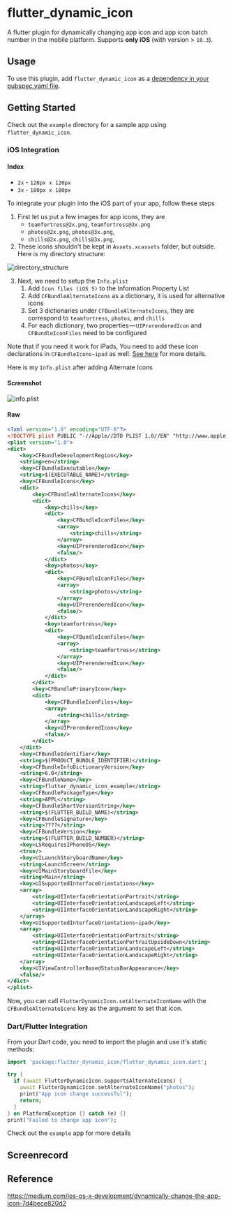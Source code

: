 # flutter_dynamic_icon

A flutter plugin for dynamically changing app icon and app icon batch number in the mobile platform. Supports **only iOS** (with version > `10.3`).

## Usage

To use this plugin, add `flutter_dynamic_icon` as a [dependency in your pubspec.yaml file](https://flutter.io/platform-plugins/).

## Getting Started

Check out the `example` directory for a sample app using `flutter_dynamic_icon`.

### iOS Integration

#### Index
* `2x` - `120px x 120px`  
* `3x` - `180px x 180px`

To integrate your plugin into the iOS part of your app, follow these steps

1. First let us put a few images for app icons, they are 
    * `teamfortress@2x.png`, `teamfortress@3x.png` 
    * `photos@2x.png`, `photos@3x.png`, 
    * `chills@2x.png`, `chills@3x.png`,
2. These icons shouldn't be kept in `Assets.xcassets` folder, but outside. Here is my directory structure:

![directory_structure](imgs/directory_structure.png)

3. Next, we need to setup the `Info.plist`
    1. Add `Icon files (iOS 5)` to the Information Property List
    2. Add `CFBundleAlternateIcons` as a dictionary, it is used for alternative icons
    3. Set 3 dictionaries under `CFBundleAlternateIcons`, they are correspond to `teamfortress`, `photos`, and `chills`
    4. For each dictionary, two properties — `UIPrerenderedIcon` and `CFBundleIconFiles` need to be configured


Note that if you need it work for iPads, You need to add these icon declarations in `CFBundleIcons~ipad` as well. [See here](https://developer.apple.com/library/archive/documentation/General/Reference/InfoPlistKeyReference/Articles/CoreFoundationKeys.html#//apple_ref/doc/uid/TP40009249-SW14) for more details.

Here is my `Info.plist` after adding Alternate Icons
#### Screenshot

![info.plist](imgs/info-plist.png)

#### Raw
```xml
<?xml version="1.0" encoding="UTF-8"?>
<!DOCTYPE plist PUBLIC "-//Apple//DTD PLIST 1.0//EN" "http://www.apple.com/DTDs/PropertyList-1.0.dtd">
<plist version="1.0">
<dict>
	<key>CFBundleDevelopmentRegion</key>
	<string>en</string>
	<key>CFBundleExecutable</key>
	<string>$(EXECUTABLE_NAME)</string>
	<key>CFBundleIcons</key>
	<dict>
		<key>CFBundleAlternateIcons</key>
		<dict>
			<key>chills</key>
			<dict>
				<key>CFBundleIconFiles</key>
				<array>
					<string>chills</string>
				</array>
				<key>UIPrerenderedIcon</key>
				<false/>
			</dict>
			<key>photos</key>
			<dict>
				<key>CFBundleIconFiles</key>
				<array>
					<string>photos</string>
				</array>
				<key>UIPrerenderedIcon</key>
				<false/>
			</dict>
			<key>teamfortress</key>
			<dict>
				<key>CFBundleIconFiles</key>
				<array>
					<string>teamfortress</string>
				</array>
				<key>UIPrerenderedIcon</key>
				<false/>
			</dict>
		</dict>
		<key>CFBundlePrimaryIcon</key>
		<dict>
			<key>CFBundleIconFiles</key>
			<array>
				<string>chills</string>
			</array>
			<key>UIPrerenderedIcon</key>
			<false/>
		</dict>
	</dict>
	<key>CFBundleIdentifier</key>
	<string>$(PRODUCT_BUNDLE_IDENTIFIER)</string>
	<key>CFBundleInfoDictionaryVersion</key>
	<string>6.0</string>
	<key>CFBundleName</key>
	<string>flutter_dynamic_icon_example</string>
	<key>CFBundlePackageType</key>
	<string>APPL</string>
	<key>CFBundleShortVersionString</key>
	<string>$(FLUTTER_BUILD_NAME)</string>
	<key>CFBundleSignature</key>
	<string>????</string>
	<key>CFBundleVersion</key>
	<string>$(FLUTTER_BUILD_NUMBER)</string>
	<key>LSRequiresIPhoneOS</key>
	<true/>
	<key>UILaunchStoryboardName</key>
	<string>LaunchScreen</string>
	<key>UIMainStoryboardFile</key>
	<string>Main</string>
	<key>UISupportedInterfaceOrientations</key>
	<array>
		<string>UIInterfaceOrientationPortrait</string>
		<string>UIInterfaceOrientationLandscapeLeft</string>
		<string>UIInterfaceOrientationLandscapeRight</string>
	</array>
	<key>UISupportedInterfaceOrientations~ipad</key>
	<array>
		<string>UIInterfaceOrientationPortrait</string>
		<string>UIInterfaceOrientationPortraitUpsideDown</string>
		<string>UIInterfaceOrientationLandscapeLeft</string>
		<string>UIInterfaceOrientationLandscapeRight</string>
	</array>
	<key>UIViewControllerBasedStatusBarAppearance</key>
	<false/>
</dict>
</plist>

```

Now, you can call `FlutterDynamicIcon.setAlternateIconName` with the `CFBundleAlternateIcons` key as the argument to set that icon.

### Dart/Flutter Integration

From your Dart code, you need to import the plugin and use it's static methods:

```dart 
import 'package:flutter_dynamic_icon/flutter_dynamic_icon.dart';

try {
  if (await FlutterDynamicIcon.supportsAlternateIcons) {
    await FlutterDynamicIcon.setAlternateIconName("photos");
    print("App icon change successful");
    return;
  }
} on PlatformException {} catch (e) {}
print("Failed to change app icon");
```

Check out the `example` app for more details

## Screenrecord



## Reference 

https://medium.com/ios-os-x-development/dynamically-change-the-app-icon-7d4bece820d2